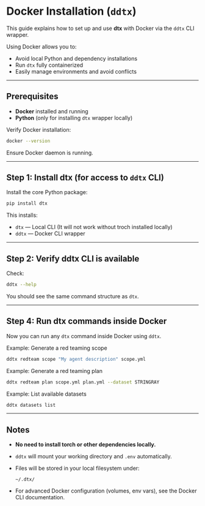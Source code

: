# Docker Installation (`ddtx`)

This guide explains how to set up and use **dtx** with Docker via the `ddtx` CLI wrapper.

Using Docker allows you to:
- Avoid local Python and dependency installations
- Run `dtx` fully containerized
- Easily manage environments and avoid conflicts

---

## Prerequisites

- **Docker** installed and running
- **Python** (only for installing `dtx` wrapper locally)

Verify Docker installation:

```bash
docker --version
```

Ensure Docker daemon is running.

---

## Step 1: Install dtx (for access to `ddtx` CLI)

Install the core Python package:

```bash
pip install dtx
```

This installs:
- `dtx` — Local CLI (It will not work without troch installed locally)
- `ddtx` — Docker CLI wrapper

---

## Step 2: Verify ddtx CLI is available

Check:

```bash
ddtx --help
```

You should see the same command structure as `dtx`.

---

## Step 4: Run dtx commands inside Docker

Now you can run any `dtx` command inside Docker using `ddtx`.

Example: Generate a red teaming scope

```bash
ddtx redteam scope "My agent description" scope.yml
```

Example: Generate a red teaming plan

```bash
ddtx redteam plan scope.yml plan.yml --dataset STRINGRAY
```

Example: List available datasets

```bash
ddtx datasets list
```

---

## Notes

- **No need to install torch or other dependencies locally.**
- `ddtx` will mount your working directory and `.env` automatically.
- Files will be stored in your local filesystem under:
  
  ```
  ~/.dtx/
  ```

- For advanced Docker configuration (volumes, env vars), see the Docker CLI documentation.
